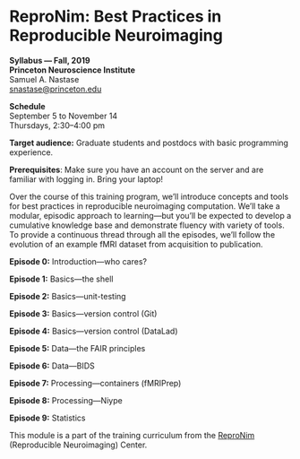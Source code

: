 # ReproNim: Best Practices in Reproducible Neuroimaging

**Syllabus &mdash; Fall, 2019**  
**Princeton Neuroscience Institute**  
Samuel A. Nastase  
snastase@princeton.edu

**Schedule**  
September 5 to November 14  
Thursdays, 2:30&ndash;4:00 pm

**Target audience:** Graduate students and postdocs with basic programming 
experience.

**Prerequisites**: Make sure you have an account on the server and are
familiar with logging in. Bring your laptop!

Over the course of this training program, we’ll introduce concepts and tools
for best practices in reproducible neuroimaging computation. We’ll take a
modular, episodic approach to learning&mdash;but you’ll be expected to develop
a cumulative knowledge base and demonstrate fluency with variety of tools. To
provide a continuous thread through all the episodes, we’ll follow the
evolution of an example fMRI dataset from acquisition to publication.

**Episode 0:** Introduction&mdash;who cares?

**Episode 1:** Basics&mdash;the shell

**Episode 2:** Basics&mdash;unit-testing

**Episode 3:** Basics&mdash;version control (Git)

**Episode 4:** Basics&mdash;version control (DataLad)

**Episode 5:** Data&mdash;the FAIR principles

**Episode 6:** Data&mdash;BIDS

**Episode 7:** Processing&mdash;containers (fMRIPrep)

**Episode 8:** Processing&mdash;Niype

**Episode 9:** Statistics

This module is a part of the training curriculum from
the [ReproNim](http://www.reproducibleimaging.org) (Reproducible Neuroimaging) Center.

